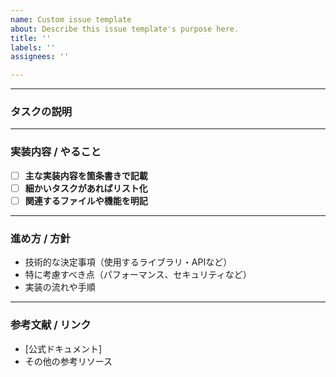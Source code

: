 ```yaml
---
name: Custom issue template
about: Describe this issue template's purpose here.
title: ''
labels: ''
assignees: ''

---
```


--------------------------------------------------------------------------------  
### タスクの説明  
<!-- このタスクの概要を簡単に説明してください -->

--------------------------------------------------------------------------------  
### 実装内容 / やること  
- [ ] **主な実装内容を箇条書きで記載**  
- [ ] **細かいタスクがあればリスト化**  
- [ ] **関連するファイルや機能を明記**  

--------------------------------------------------------------------------------  
### 進め方 / 方針  
<!-- どのように進めるかの方針や注意点を記載してください -->  
- 技術的な決定事項（使用するライブラリ・APIなど）  
- 特に考慮すべき点（パフォーマンス、セキュリティなど）  
- 実装の流れや手順  

--------------------------------------------------------------------------------  
### 参考文献 / リンク  
- [公式ドキュメント]
- その他の参考リソース
